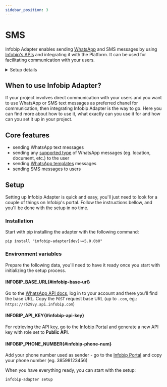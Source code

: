 ```yaml
---
sidebar_position: 3
---
```


# SMS

Infobip Adapter enables sending [WhatsApp](https://www.whatsapp.com/) and SMS messages by using [Infobip's APIs](https://www.infobip.com/docs/api/channels/whatsapp/whatsapp-outbound-messages) and integrating it with the Platform. 
It can be used for facilitating communication with your users.

<details>
  <summary>Setup details</summary>
  <div>
    <div><p><b>Environment variables:</b></p>
        <ul>
            <li>INFOBIP_BASE_URL</li>
            <li>INFOBIP_API_KEY</li>
            <li>INFOBIP_PHONE_NUMBER</li>
        </ul>
    </div>
    <div>
        <p><b>Installation:</b></p>
        <ul>
            <li><code>pip install "infobip-adapter[dev]~=5.0.0b0"</code></li>
        </ul>
    </div>
    <div>
        <p><b>Initialize setup:</b></p>
        <ul><li><p><code>infobip-adapter setup</code></p></li></ul>
    </div>
  </div>
</details>

## When to use Infobip Adapter?
If your project involves direct communication with your users and you want to use WhatsApp or SMS text messages as preferred chanel for communication, then integrating Infobip Adapter is the way to go.
Here you can find more about how to use it, what exactly can you use it for and how can you set it up in your project.

## Core features
- sending WhatsApp text messages
- sending any [supported type](https://www.infobip.com/docs/api/channels/whatsapp/whatsapp-outbound-messages) of WhatsApp messages (eg. location, document, etc.) to the user
- sending [WhatsApp templates](https://www.infobip.com/docs/api/channels/whatsapp/whatsapp-outbound-messages/send-whatsapp-template-message) messages
- sending SMS messages to users

## Setup
Setting up Infobip Adapter is quick and easy, you'll just need to look for a couple of things on Infobip's portal. Follow the instructions bellow, and you'll be done with the setup in no time. 
### Installation
Start with pip installing the adapter with the following command:
```console
pip install "infobip-adapter[dev]~=5.0.0b0"
```
### Environment variables
Prepare the following data, you'll need to have it ready once you start with initializing the setup process.
#### INFOBIP_BASE_URL{#infobip-base-url}
Go to the [WhatsApp API docs](https://www.infobip.com/docs/api), log in to your account and there you'll find the base URL. Copy the `POST` request base URL (up to `.com`, eg.: `https://r529vy.api.infobip.com`)
#### INFOBIP_API_KEY{#infobip-api-key}
For retrieving the API key, go to the [Infobip Portal](https://portal.infobip.com/login/?callback=https%3A%2F%2Fportal.infobip.com%2Fdev%2Fapi-keys) and generate a new API key with role set to **Public API**.
#### INFOBIP_PHONE_NUMBER{#infobip-phone-num}
Add your phone number used as sender - go to the [Infobip Portal](https://portal.infobip.com/login/?callback=https%3A%2F%2Fportal.infobip.com%2Fapps%2Fwhatsapp%2Fsenders) and copy your phone number (eg. 38598123456)

When you have everything ready, you can start with the setup:
```console
infobip-adapter setup
```
